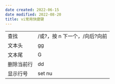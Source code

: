 ```yaml
---
date created: 2022-06-15
date modified: 2022-08-20
title: vi常用快捷键
---
```


| | |
| ---------- | ---------------------------------------- |
| 查找 | /或?，按 n 下一个，/向后?向前 |
| 文本头 | gg |
| 文本尾 | G |
| 删除当前行 | dd |
| 显示行号 | set nu |
